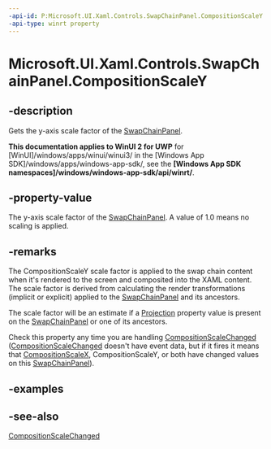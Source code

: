 ```yaml
---
-api-id: P:Microsoft.UI.Xaml.Controls.SwapChainPanel.CompositionScaleY
-api-type: winrt property
---
```


<!-- Property syntax
public float CompositionScaleY { get; }
-->

# Microsoft.UI.Xaml.Controls.SwapChainPanel.CompositionScaleY

## -description
Gets the y-axis scale factor of the [SwapChainPanel](swapchainpanel.md).

**This documentation applies to WinUI 2 for UWP** for [WinUI]/windows/apps/winui/winui3/ in the [Windows App SDK]/windows/apps/windows-app-sdk/, see the **[Windows App SDK namespaces]/windows/windows-app-sdk/api/winrt/**.

## -property-value
The y-axis scale factor of the [SwapChainPanel](swapchainpanel.md). A value of 1.0 means no scaling is applied.

## -remarks
The CompositionScaleY scale factor is applied to the swap chain content when it's rendered to the screen and composited into the XAML content. The scale factor is derived from calculating the render transformations (implicit or explicit) applied to the [SwapChainPanel](swapchainpanel.md) and its ancestors.

The scale factor will be an estimate if a [Projection](../microsoft.ui.xaml/uielement_projection.md) property value is present on the [SwapChainPanel](swapchainpanel.md) or one of its ancestors.

Check this property any time you are handling [CompositionScaleChanged](swapchainpanel_compositionscalechanged.md) ([CompositionScaleChanged](swapchainpanel_compositionscalechanged.md) doesn't have event data, but if it fires it means that [CompositionScaleX](swapchainpanel_compositionscalex.md), CompositionScaleY, or both have changed values on this [SwapChainPanel](swapchainpanel.md)).

## -examples

## -see-also
[CompositionScaleChanged](swapchainpanel_compositionscalechanged.md)

